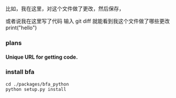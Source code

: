 比如，我在这里，对这个文件做了更改，然后保存，


或者说我在这里写了代码
输入 git diff 就能看到我这个文件做了哪些更改
print("hello")


### plans

#### Unique URL for getting code.


### install bfa 

```shell 
cd ./packages/bfa_python
python setup.py install 
```

